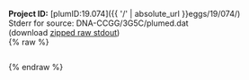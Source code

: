 **Project ID:** [plumID:19.074]({{ '/' | absolute_url }}eggs/19/074/)  
Stderr for source:  DNA-CCGG/3G5C/plumed.dat   
(download [zipped raw stdout](plumed.dat.plumed_master.stdout.txt.zip))  
{% raw %}
<pre>
</pre>
{% endraw %}
